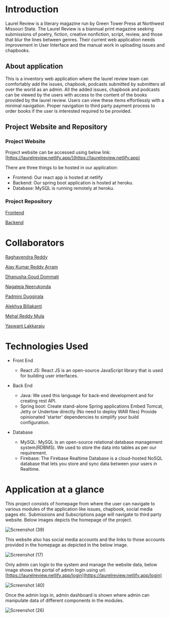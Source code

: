 # Introduction
Laurel Review is a literary magazine run by Green Tower Press at Northwest Missouri State. The Laurel Review is a biannual print magazine seeking submissions of poetry, fiction, creative nonfiction, script, review, and those that blur the lines between genres. Their current web application needs improvement in User Interface and the manual work in uploading issues and chapbooks.

## About application

This is a inventory web application where the laurel review team can comfortably add the issues, chapbook, podcasts submitted by submitters all over the world as an admin. All the added issues, chapbook and podcasts can be viewed by the users with access to the content of the books provided by the laurel review. Users can view these items effortlessly with a minimal navigation. Proper navigation to third party payment process to order books if the user is interested required to  be provided.

## Project Website and Repository
### Project Website
Project website can be accessed using below link: 
[https://laurelreview.netlify.app/](https://laurelreview.netlify.app)

There are three things to be hosted in our application:
* Frontend: Our react app is hosted at netlify
* Backend: Our spring boot application is hosted at heroku.
* Database: MySQL is running remotely at heroku.

### Project Repository

[Frontend](https://github.com/reddy-raghavendra/LaurelReview)

[Backend](https://github.com/reddy-raghavendra/laurelreview-backend)

# Collaborators

[Raghavendra Reddy](https://github.com/reddy-raghavendra)

[Ajay Kumar Reddy Arram](https://github.com/ajayarram)

[Dhanusha Goud Dommati](https://github.com/Dhanushagoud)

[Nagateja Neerukonda](https://github.com/TejaUsa)

[Padmini Duggirala](https://github.com/Padmini6699)
 	
[Alekhya Billakanti](https://github.com/Alekyab98)

[Mehal Reddy Mula](https://github.com/MehalS542312)

[Yaswant Lakkaraju](https://github.com/yaswant1)

# Technologies Used
* Front End
  * React JS: React JS is an open-source JavaScript library that is used for building user interfaces.

* Back End
  * Java: We used this language for back-end development and for creating rest API.
  * Spring boot: Create stand-alone Spring applications Embed Tomcat, Jetty or Undertow directly (No need to deploy WAR files) Provide opinionated 'starter' dependencies to simplify your build configuration.

* Database
  * MySQL: MySQL is an open-source relational database management system(RDBMS). We used to store the data into tables as per our requirement.
  * Firebase: The Firebase Realtime Database is a cloud-hosted NoSQL database that lets you store and sync data between your users in Realtime.
# Application at a glance

This project consists of homepage from where the user can navigate to various modules of the application like issues, chapbook, social media pages etc. Submissions and Subscriptions page will navigate to third party website. Below images depicts the homepage of the project. 

![Screenshot (39)](https://user-images.githubusercontent.com/77422478/166179138-48d0a276-09ee-4f7e-b01b-730fe3b9484f.png)

This website also has social media accounts and the links to those accounts provided in the homepage as depicted in the below image.

![Screenshot (17)](https://user-images.githubusercontent.com/77422478/166179068-9e60a107-96bb-4821-a0c6-13beb5398500.png)

Only admin can login to the system and manage the website data, below image shows the portal of admin login using url: [https://laurelreview.netlify.app/login](https://laurelreview.netlify.app/login)


![Screenshot (40)](https://user-images.githubusercontent.com/77422478/166179450-addc662b-633a-4572-935f-07dbf49ff7f5.png)


Once the admin logs in, admin dashboard is shown where admin can manipulate data of different components in the modules. 


![Screenshot (26)](https://user-images.githubusercontent.com/77422478/166179205-aa5388a3-ec37-4193-b7fd-f39f8c958724.png)

